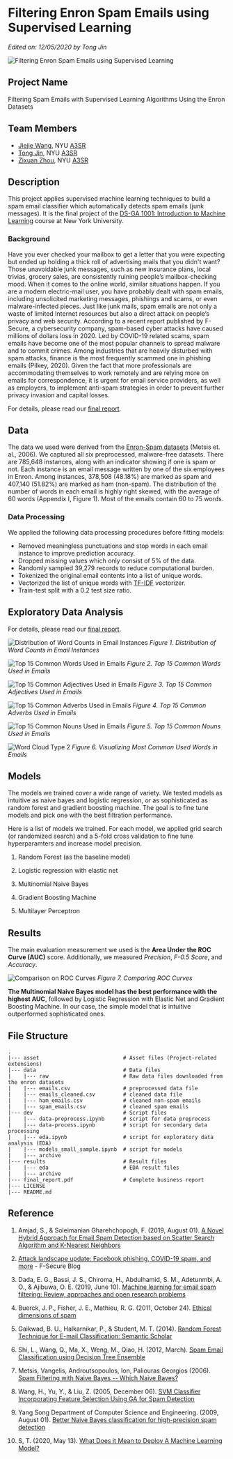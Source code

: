 # Filtering Enron Spam Emails using Supervised Learning

*Edited on: 12/05/2020 by Tong Jin*

![Filtering Enron Spam Emails using Supervised Learning](asset/social_cover.jpg)

## Project Name

Filtering Spam Emails with Supervised Learning Algorithms Using the Enron Datasets

## Team Members

- [Jiejie Wang](https://github.com/jw6190), NYU [A3SR](https://steinhardt.nyu.edu/programs/applied-statistics-social-science-research)
- [Tong Jin](https://github.com/tong-jin-nyu), NYU [A3SR](https://steinhardt.nyu.edu/programs/applied-statistics-social-science-research)
- [Zixuan Zhou](https://github.com/timzhou1009), NYU [A3SR](https://steinhardt.nyu.edu/programs/applied-statistics-social-science-research)

## Description

This project applies supervised machine learning techniques to build a spam email classifier which automatically detects spam emails (junk messages). It is the final project of the [DS-GA 1001: Introduction to Machine Learning](https://github.com/briandalessandro/DataScienceCourse) course at New York University.

### Background

Have you ever checked your mailbox to get a letter that you were expecting but ended up holding a thick roll of advertising mails that you didn't want? Those unavoidable junk messages, such as new insurance plans, local trivias, grocery sales, are consistently ruining people’s mailbox-checking mood. When it comes to the online world, similar situations happen. If you are a modern electric-mail user, you have probably dealt with spam emails, including unsolicited marketing messages, phishings and scams, or even malware-infected pieces. Just like junk mails, spam emails are not only a waste of limited Internet resources but also a direct attack on people’s privacy and web security. According to a recent report published by F-Secure, a cybersecurity company, spam-based cyber attacks have caused millions of dollars loss in 2020. Led by COVID-19 related scams, spam emails have become one of the most popular channels to spread malware and to commit crimes. Among industries that are heavily disturbed with spam attacks, finance is the most frequently scammed one in phishing emails (Pilkey, 2020). Given the fact that more professionals are accommodating themselves to work remotely and are relying more on emails for correspondence, it is urgent for email service providers, as well as employers, to implement anti-spam strategies in order to prevent further privacy invasion and capital losses.

For details, please read our [final report](final_report.pdf).

## Data

The data we used were derived from the [Enron-Spam datasets](http://www2.aueb.gr/users/ion/data/enron-spam/) (Metsis et. al., 2006). We captured all six preprocessed, malware-free datasets. There are 785,648 instances, along with an indicator showing if one is spam or not. Each instance is an email message written by one of the six employees in Enron. Among instances, 378,508 (48.18%) are marked as spam and 407,140 (51.82%) are marked as ham (non-spam). The distribution of the number of words in each email is highly right skewed, with the average of 60 words (Appendix I, Figure 1). Most of the emails contain 60 to 75 words.

### Data Processing

We applied the following data processing procedures before fitting models:

- Removed meaningless punctuations and stop words in each email instance to improve prediction accuracy.
- Dropped missing values which only consist of 5% of the data.
- Randomly sampled 39,279 records to reduce computational burden.
- Tokenized the original email contents into a list of unique words.
- Vectorized the list of unique words with [TF-IDF](http://www.tfidf.com/) vectorizer.
- Train-test split with a 0.2 test size ratio.

## Exploratory Data Analysis

For details, please read our [final report](final_report.pdf).

![Distribution of Word Counts in Email Instances](results/eda/distribution_of_word_counts_in_email_instances.png)
*Figure 1. Distribution of Word Counts in Email Instances*

![Top 15 Common Words Used in Emails](results/eda/top_15_common_words_used_in_emails.png)
*Figure 2. Top 15 Common Words Used in Emails*

![Top 15 Common Adjectives Used in Emails](results/eda/top_15_common_adjectives_used_in_emails.png)
*Figure 3. Top 15 Common Adjectives Used in Emails*

![Top 15 Common Adverbs Used in Emails](results/eda/top_15_common_adverbs_used_in_emails.png)
*Figure 4. Top 15 Common Adverbs Used in Emails*

![Top 15 Common Nouns Used in Emails](results/eda/top_15_common_nouns_used_in_emails.png)
*Figure 5. Top 15 Common Nouns Used in Emails*

![Word Cloud Type 2](results/eda/word_cloud_type2.png)
*Figure 6. Visualizing Most Common Used Words in Emails*

## Models

The models we trained cover a wide range of variety. We tested models as intuitive as naive bayes and logistic regression, or as sophisticated as random forest and gradient boosting machine. The goal is to fine tune models and pick one with the best filtration performance.

Here is a list of models we trained. For each model, we applied grid search (or randomized search) and a 5-fold cross validation to fine tune hyperparamters and increase model precision.

1. Random Forest (as the baseline model)

2. Logistic regression with elastic net

3. Multinomial Naive Bayes

4. Gradient Boosting Machine

5. Multilayer Perceptron

## Results

The main evaluation measurement we used is the **Area Under the ROC Curve (AUC)** score. Additionally, we measured *Precision*, *F-0.5 Score*, and *Accuracy*.

![Comparison on ROC Curves](results/roc_curves.png)
*Figure 7. Comparing ROC Curves*

**The Multinomial Naive Bayes model has the best performance with the highest AUC**, followed by Logistic Regression with Elastic Net and Gradient Boosting Machine. In our case, the simple model that is intuitive outperformed sophisticated ones.

## File Structure

    .
    |--- asset                           # Asset files (Project-related extensions)
    |--- data                            # Data files
    |    |--- raw                        # Raw data files downloaded from the enron datasets
    |    |--- emails.csv                 # preprocessed data file
    |    |--- emails_cleaned.csv         # cleaned data file
    |    |--- ham_emails.csv             # cleaned non-spam emails
    |    |--- spam_emails.csv            # cleaned spam emails
    |--- dev                             # Script files
    |    |--- data-preprocess.ipynb      # script for data preprocess
    |    |--- data-process.ipynb         # script for secondary data processing
    |    |--- eda.ipynb                  # script for exploratory data analysis (EDA)
    |    |--- models_small_sample.ipynb  # script for models
    |    |--- archive
    |--- results                         # Result files
    |    |--- eda                        # EDA result files
    |    |--- archive
    |--- final_report.pdf                # Complete business report
    |--- LICENSE
    |--- README.md

## Reference

1. Amjad, S., & Soleimanian Gharehchopogh, F. (2019, August 01). [A Novel Hybrid Approach for Email Spam Detection based on Scatter Search Algorithm and K-Nearest Neighbors](http://journals.srbiau.ac.ir/article_14397.html)

2. [Attack landscape update: Facebook phishing, COVID-19 spam, and more](https://blog.f-secure.com/attack-landscape-h1-2020/) - F-Secure Blog

3. Dada, E. G., Bassi, J. S., Chiroma, H., Abdulhamid, S. M., Adetunmbi, A. O., & Ajibuwa, O. E. (2019, June 10). [Machine learning for email spam filtering: Review, approaches and open research problems](https://www.sciencedirect.com/science/article/pii/S2405844018353404)

4. Buerck, J. P., Fisher, J. E., Mathieu, R. G. (2011, October 24). [Ethical dimensions of spam](https://www.inderscienceonline.com/doi/abs/10.1504/IJEB.2011.043255)

5. Gaikwad, B. U., Halkarnikar, P., & Student, M. T. (2014). [Random Forest Technique for E-mail Classification: Semantic Scholar](https://www.semanticscholar.org/paper/Random-Forest-Technique-for-E-mail-Classification-Gaikwad-Halkarnikar/e0c37ec1359268e4431e49ee3729227489bd7ce4)

6. Shi, L., Wang, Q., Ma, X., Weng, M., Qiao, H. (2012, March). [Spam Email Classification using Decision Tree Ensemble](http://jof-cis.com/article/spam-email-classification-using-decision-tree-ensemble/)

7. Metsis, Vangelis, Androutsopoulos, Ion, Paliouras Georgios (2006). [Spam Filtering with Naive Bayes -- Which Naive Bayes?](http://citeseerx.ist.psu.edu/viewdoc/summary?doi=10.1.1.61.5542)

8. Wang, H., Yu, Y., & Liu, Z. (2005, December 06). [SVM Classifier Incorporating Feature Selection Using GA for Spam Detection](https://link.springer.com/chapter/10.1007/11596356_113)

9. Yang Song Department of Computer Science and Engineering. (2009, August 01). [Better Naive Bayes classification for high-precision spam detection](https://dl.acm.org/doi/10.5555/1568514.1568517)

10. S, T. (2020, May 13). [What Does it Mean to Deploy A Machine Learning Model?](https://towardsdatascience.com/what-does-it-mean-to-deploy-a-machine-learning-model-dddb983ac416)
